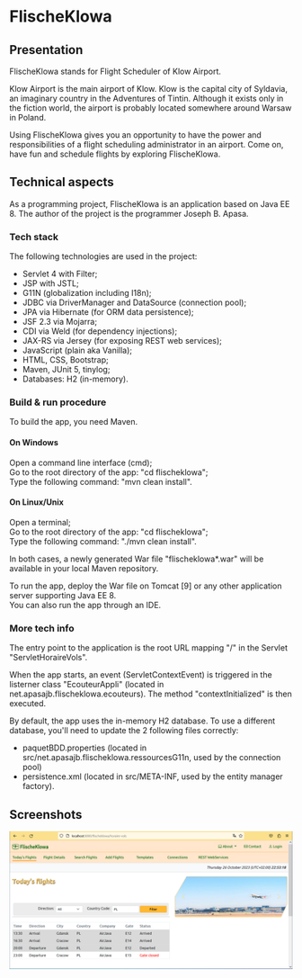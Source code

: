 # FlischeKlowa

## Presentation
FlischeKlowa stands for Flight Scheduler of Klow Airport.

Klow Airport is the main airport of Klow.
Klow is the capital city of Syldavia, an imaginary country in the Adventures of Tintin.
Although it exists only in the fiction world, the airport is probably located somewhere around Warsaw in Poland.

Using FlischeKlowa gives you an opportunity to have the power and responsibilities of a flight scheduling administrator in an airport.
Come on, have fun and schedule flights by exploring FlischeKlowa.

## Technical aspects
As a programming project, FlischeKlowa is an application based on Java EE 8.
The author of the project is the programmer Joseph B. Apasa.

### Tech stack
The following technologies are used in the project:
- Servlet 4 with Filter;
- JSP with JSTL;
- G11N (globalization including I18n);
- JDBC via DriverManager and DataSource (connection pool);
- JPA via Hibernate (for ORM data persistence);
- JSF 2.3 via Mojarra;
- CDI via Weld (for dependency injections);
- JAX-RS via Jersey (for exposing REST web services);
- JavaScript (plain aka Vanilla);
- HTML, CSS, Bootstrap;
- Maven, JUnit 5, tinylog;
- Databases: H2 (in-memory).

### Build & run procedure
To build the app, you need Maven.

#### On Windows
Open a command line interface (cmd);  
Go to the root directory of the app: "cd flischeklowa";  
Type the following command: "mvn clean install".

#### On Linux/Unix
Open a terminal;  
Go to the root directory of the app: "cd flischeklowa";  
Type the following command: "./mvn clean install".

In both cases, a newly generated War file "flischeklowa*.war" will be available in your local Maven repository.

To run the app, deploy the War file on Tomcat [9] or any other application server supporting Java EE 8.  
You can also run the app through an IDE.

### More tech info
The entry point to the application is the root URL mapping "/" in the Servlet "ServletHoraireVols".

When the app starts, an event (ServletContextEvent) is triggered in the listerner class "EcouteurAppli" (located in net.apasajb.flischeklowa.ecouteurs). The method "contextInitialized" is then executed.

By default, the app uses the in-memory H2 database.
To use a different database, you'll need to update the 2 following files correctly:
* paquetBDD.properties (located in src/net.apasajb.flischeklowa.ressourcesG11n, used by the connection pool)
* persistence.xml (located in src/META-INF, used by the entity manager factory).

## Screenshots

![flischeklowa_screenshot_01.png](/WebContent/common/images/flischeklowa_screenshot_01.png?raw=true)
